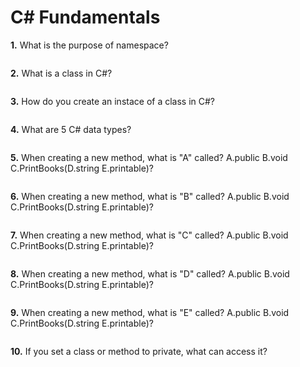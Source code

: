 <!-- REVIEW this whole quiz -->
# C# Fundamentals


**1.** What is the purpose of namespace?
<!-- enter you answer in the space below -->
```

```
**2.** What is a class in C#?
<!-- enter you answer in the space below -->
```

```
**3.** How do you create an instace of a class in C#?
<!-- enter you answer in the space below -->
```

```
**4.** What are 5 C# data types?
<!-- enter you answer in the space below -->
```

```
**5.** When creating a new method, what is "A" called?      A.public B.void C.PrintBooks(D.string E.printable)?
<!-- enter you answer in the space below -->
```

```
**6.** When creating a new method, what is "B" called?      A.public B.void C.PrintBooks(D.string E.printable)?
<!-- enter you answer in the space below -->
```

```
**7.** When creating a new method, what is "C" called?      A.public B.void C.PrintBooks(D.string E.printable)?
<!-- enter you answer in the space below -->
```

```
**8.** When creating a new method, what is "D" called?      A.public B.void C.PrintBooks(D.string E.printable)?
<!-- enter you answer in the space below -->
```

```
**9.** When creating a new method, what is "E" called?      A.public B.void C.PrintBooks(D.string E.printable)?
<!-- enter you answer in the space below -->
```

```
**10.** If you set a class or method to private, what can access it?
<!-- enter you answer in the space below -->
```

```